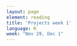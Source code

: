 ```yaml
---
layout: page
element: reading
title: 'Projects week 1'
language: R
week: "Nov 29, Dec 1"
---
```


##
